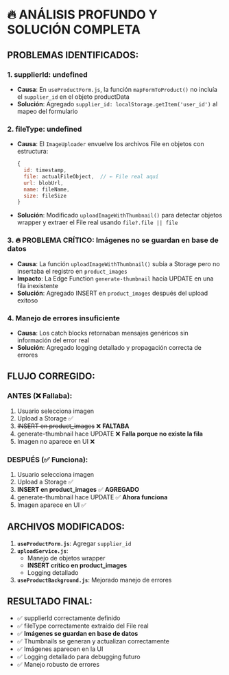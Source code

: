 # 🔥 ANÁLISIS PROFUNDO Y SOLUCIÓN COMPLETA

## PROBLEMAS IDENTIFICADOS:

### 1. **supplierId: undefined**
- **Causa**: En `useProductForm.js`, la función `mapFormToProduct()` no incluía el `supplier_id` en el objeto productData
- **Solución**: Agregado `supplier_id: localStorage.getItem('user_id')` al mapeo del formulario

### 2. **fileType: undefined** 
- **Causa**: El `ImageUploader` envuelve los archivos File en objetos con estructura:
  ```javascript
  {
    id: timestamp,
    file: actualFileObject,  // ← File real aquí
    url: blobUrl,
    name: fileName,
    size: fileSize
  }
  ```
- **Solución**: Modificado `uploadImageWithThumbnail()` para detectar objetos wrapper y extraer el File real usando `file?.file || file`

### 3. **🔥 PROBLEMA CRÍTICO: Imágenes no se guardan en base de datos**
- **Causa**: La función `uploadImageWithThumbnail()` subía a Storage pero no insertaba el registro en `product_images`
- **Impacto**: La Edge Function `generate-thumbnail` hacía UPDATE en una fila inexistente
- **Solución**: Agregado INSERT en `product_images` después del upload exitoso

### 4. **Manejo de errores insuficiente**
- **Causa**: Los catch blocks retornaban mensajes genéricos sin información del error real
- **Solución**: Agregado logging detallado y propagación correcta de errores

## FLUJO CORREGIDO:

### ANTES (❌ Fallaba):
1. Usuario selecciona imagen
2. Upload a Storage ✅
3. ~~INSERT en product_images~~ ❌ **FALTABA**
4. generate-thumbnail hace UPDATE ❌ **Falla porque no existe la fila**
5. Imagen no aparece en UI ❌

### DESPUÉS (✅ Funciona):
1. Usuario selecciona imagen
2. Upload a Storage ✅
3. **INSERT en product_images** ✅ **AGREGADO**
4. generate-thumbnail hace UPDATE ✅ **Ahora funciona**
5. Imagen aparece en UI ✅

## ARCHIVOS MODIFICADOS:

1. **`useProductForm.js`**: Agregar `supplier_id`
2. **`uploadService.js`**: 
   - Manejo de objetos wrapper
   - **INSERT crítico en product_images**
   - Logging detallado
3. **`useProductBackground.js`**: Mejorado manejo de errores

## RESULTADO FINAL:
- ✅ supplierId correctamente definido
- ✅ fileType correctamente extraído del File real  
- ✅ **Imágenes se guardan en base de datos**
- ✅ Thumbnails se generan y actualizan correctamente
- ✅ Imágenes aparecen en la UI
- ✅ Logging detallado para debugging futuro
- ✅ Manejo robusto de errores

